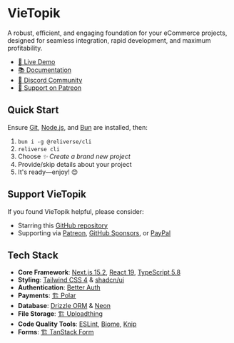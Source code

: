# VieTopik

A robust, efficient, and engaging foundation for your eCommerce projects, designed for seamless integration, rapid development, and maximum profitability.

- [🚀 Live Demo](https://relivator.com)
- [📚 Documentation](https://docs.reliverse.org/relivator)
- [💬 Discord Community](https://discord.gg/Pb8uKbwpsJ)
- [💖 Support on Patreon](https://patreon.com/blefnk)

## Quick Start

Ensure [Git](https://git-scm.com/downloads), [Node.js](https://nodejs.org/en), and [Bun](https://bun.sh) are installed, then:

1. `bun i -g @reliverse/cli`
2. `reliverse cli`
3. Choose _✨ Create a brand new project_
4. Provide/skip details about your project
5. It's ready—enjoy! 😊

## Support VieTopik


If you found VieTopik helpful, please consider:

- Starring this [GitHub repository](https://github.com/blefnk/relivator)
- Supporting via [Patreon](https://patreon.com/blefnk), [GitHub Sponsors](https://github.com/sponsors/blefnk), or [PayPal](https://paypal.me/blefony)

## Tech Stack


- **Core Framework**: [Next.js 15.2](https://nextjs.org), [React 19](https://react.dev), [TypeScript 5.8](https://typescriptlang.org)
- **Styling**: [Tailwind CSS 4](https://tailwindcss.com) & [shadcn/ui](https://ui.shadcn.com)
- **Authentication**: [Better Auth](https://better-auth.com)
- **Payments**: [🏗️ Polar](https://polar.sh)
- **Database**: [Drizzle ORM](https://orm.drizzle.team) & [Neon](https://neon.tech)
- **File Storage**: [🏗️ Uploadthing](https://uploadthing.com)
- **Code Quality Tools**: [ESLint](https://eslint.org), [Biome](https://biomejs.dev), [Knip](https://knip.dev)
- **Forms**: [🏗️ TanStack Form](https://tanstack.com/form)


